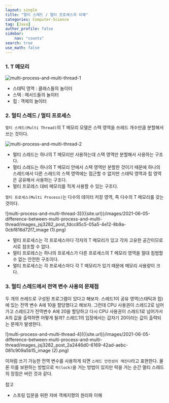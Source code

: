 ```yaml
---
layout: single
title: "멀티 스레드 / 멀티 프로세스의 이해"
categories: Computer-Science
tag: [Java]
author_profile: false
sidebar:
    nav: "counts"
search: true
use_math: false
---
```



### 1. T 메모리

![multi-process-and-multi-thread-1]({{site.url}}/images/2021-06-05-difference-between-multi-process-and-multi-thread/images_jsj3282_post_331c2501-a1b8-4acb-b6bd-d95150861dcf_9951443D5C6E85BE02.png)

- 스태틱 영역 : 클래스들의 놀이터
- 스택 : 메서드들의 놀이터
- 힙 : 객체의 놀이터

### 2. 멀티 스레드 / 멀티 프로세스

```멀티 스레드(Multi Thread)```의 T 메모리 모델은 스택 영역을 쓰레드 개수만큼 분할해서 쓰는 것이다. 

![multi-process-and-multi-thread-2]({{site.url}}/images/2021-06-05-difference-between-multi-process-and-multi-thread/images_jsj3282_post_8dce08f3-d69c-4da8-a3f9-aba993710a77_image.png)

- 멀티 스레드는 하나의 T 메모리만 사용하는데 스택 영역만 분할해서 사용하는 구조다.
- 멀티 스레드는 하나의 T 메모리 안에서 스택 영역만 분할한 것이기 때문에 
하나의 스레드에서 다른 스레드의 스택 영역에는 접근할 수 없지만 스태틱 영역과 힙 영역은 공유해서 사용하는 구조다.
- 멀티 프로레스 대비 메모리를 적게 사용할 수 있는 구조다. 

```멀티 프로세스(Multi Process)```는 다수의 데이터 저장 영역, 즉 다수의 T 메모리를 갖는 것이다.

![multi-process-and-multi-thread-3]({{site.url}}/images/2021-06-05-difference-between-multi-process-and-multi-thread/images_jsj3282_post_fdcc85c5-05a5-4e12-8b9a-0cbf816d72f7_image (1).png)

- 멀티 프로세스는 각 프로세스마다 각자의 T 메모리가 있고 각자 고유한 공간이므로 서로 참조할 수 없다. 
- 멀티 프로레스는 하나의 프로세스가 다른 프로세스의 T 메모리 영역을 절대 침범할 수 없는 안전한 구조이다.
- 멀티 프로세스는 각 프로세스마다 각 T 메모리가 있기 때문에 메모리 사용량이 크다.

### 3. 멀티 스레드에서 전역 변수 사용의 문제점

두 개의 쓰레드로 구성된 프로그램이 있다고 해보자. 스레드1이 공유 영역(스태틱과 힙)에 있는 전역 변수 A에 10을 할당했다고 해보자. 그런데 CPU 사용권이 스레드2로 넘어가고 스레드2가 전역변수 A에 20을 할당하고 다시 CPU 사용권이 스레드1로 넘어가서 A의 값을 출력하면 어떻게 될까? 스레드1의 입장에서는 갑자기 20이라는 값이 출력되는 문제가 발생한다.

![multi-process-and-multi-thread-4]({{site.url}}/images/2021-06-05-difference-between-multi-process-and-multi-thread/images_jsj3282_post_2a2446d0-6169-42ad-aebc-081c909a5b15_image (2).png)

이처럼 쓰기 가능한 전역 변수를 사용하게 되면 ```스레드 안전성이 깨진다```라고 표현한다. 물론 이를 보완하는 방법으로 ```락(lock)```을 거는 방법이 있지만 락을 거는 순간 멀티 스레드의 장점은 버린 것과 같다.



참고

- 스프링 입문을 위한 자바 객체지향의 원리와 이해
